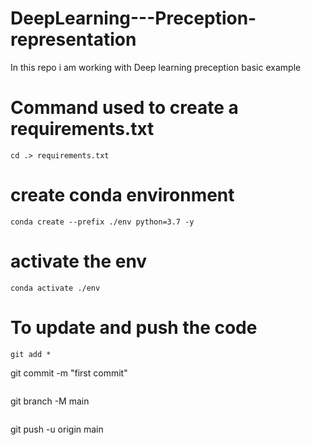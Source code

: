 # DeepLearning---Preception-representation

In this repo i am working with Deep learning preception basic example

# Command used to create a requirements.txt

```
cd .> requirements.txt

```

# create conda environment

```
conda create --prefix ./env python=3.7 -y

```
# activate the env

``` 
conda activate ./env
```
# To update and push the code 

```
git add *

```
git commit -m "first commit"

```

```
git branch -M main
```
```
git push -u origin main
```